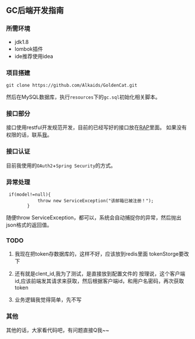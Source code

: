 ## GC后端开发指南
### 所需环境
* jdk1.8
* lombok插件
* ide推荐使用idea
### 项目搭建
```
git clone https://github.com/Alkaids/GoldenCat.git
```
然后在MySQL数据库，执行`resources`下的`gc.sql`初始化相关脚本。

### 接口部分
接口使用restful开发规范开发，目前的已经写好的接口放在[RAP][1]里面。
如果没有权限的话，联系[我][2]。
### 接口认证
目前我使用的`OAuth2`+`Spring Security`的方式。
### 异常处理
```
 if(model!=null){
            throw new ServiceException("该邮箱已被注册！");
        }
```
随便throw ServiceException，都可以，系统会自动捕捉你的异常，然后抛出json格式的返回值。
### TODO
1. 我现在把token存数据库的，这样不好，应该放到redis里面
tokenStorge要改下

2. 还有就是clent_id,我为了测试，是直接放到配置文件的
按理说，这个客户端id,应该前端发其请求来获取，然后根据客户端id，和用户名密码，再次获取token
3. 业务逻辑我觉得简单，先不写
### 其他
其他的话，大家看代码吧，有问题直接Q我~~

  [1]: http://rap2.taobao.org/repository/editor?id=16664
  [2]: https://github.com/LeonGravel
